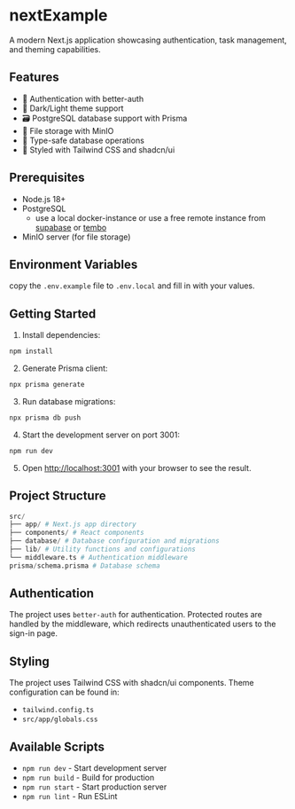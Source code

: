 # nextExample

A modern Next.js application showcasing authentication, task management, and theming capabilities.

## Features

- 🔐 Authentication with better-auth
- 🎨 Dark/Light theme support
- 🗃️ PostgreSQL database support with Prisma
- 📁 File storage with MinIO
- 🎯 Type-safe database operations
- 🎨 Styled with Tailwind CSS and shadcn/ui

## Prerequisites

- Node.js 18+ 
- PostgreSQL
    - use a local docker-instance or use a free remote instance from [supabase](https://supabase.com) or [tembo](https://tembo.io)
- MinIO server (for file storage)

## Environment Variables

copy the `.env.example` file to `.env.local` and fill in with your values.

## Getting Started

1. Install dependencies:

```bash
npm install
```

2. Generate Prisma client:

```bash
npx prisma generate
```

3. Run database migrations:

```bash
npx prisma db push
```

4. Start the development server on port 3001:

```bash
npm run dev
```

5. Open [http://localhost:3001](http://localhost:3001) with your browser to see the result.

## Project Structure

```py
src/
├── app/ # Next.js app directory
├── components/ # React components
├── database/ # Database configuration and migrations
├── lib/ # Utility functions and configurations
└── middleware.ts # Authentication middleware
prisma/schema.prisma # Database schema
```
## Authentication

The project uses `better-auth` for authentication. Protected routes are handled by the middleware, which redirects unauthenticated users to the sign-in page.

## Styling

The project uses Tailwind CSS with shadcn/ui components. Theme configuration can be found in:
- `tailwind.config.ts`
- `src/app/globals.css`

## Available Scripts

- `npm run dev` - Start development server
- `npm run build` - Build for production
- `npm run start` - Start production server
- `npm run lint` - Run ESLint
